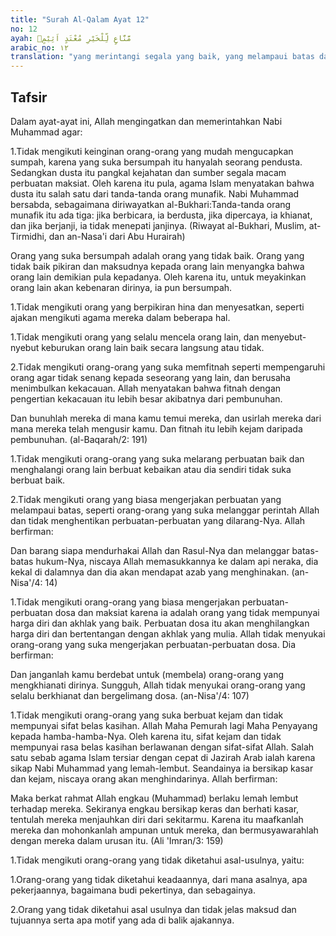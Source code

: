 ```yaml
---
title: "Surah Al-Qalam Ayat 12"
no: 12
ayah: مَّنَّاعٍ لِّلْخَيْرِ مُعْتَدٍ اَثِيْمٍۙ
arabic_no: ١٢
translation: "yang merintangi segala yang baik, yang melampaui batas dan banyak dosa, "
---
```


## Tafsir

Dalam ayat-ayat ini, Allah mengingatkan dan memerintahkan Nabi Muhammad agar:

1.Tidak mengikuti keinginan orang-orang yang mudah mengucapkan sumpah, karena yang suka bersumpah itu hanyalah seorang pendusta. Sedangkan dusta itu pangkal kejahatan dan sumber segala macam perbuatan maksiat. Oleh karena itu pula, agama Islam menyatakan bahwa dusta itu salah satu dari tanda-tanda orang munafik. Nabi Muhammad bersabda, sebagaimana diriwayatkan al-Bukhari:Tanda-tanda orang munafik itu ada tiga: jika berbicara, ia berdusta, jika dipercaya, ia khianat, dan jika berjanji, ia tidak menepati janjinya. (Riwayat al-Bukhari, Muslim, at-Tirmidhi, dan an-Nasa'i dari Abu Hurairah)

Orang yang suka bersumpah adalah orang yang tidak baik. Orang yang tidak baik pikiran dan maksudnya kepada orang lain menyangka bahwa orang lain demikian pula kepadanya. Oleh karena itu, untuk meyakinkan orang lain akan kebenaran dirinya, ia pun bersumpah.

1.Tidak mengikuti orang yang berpikiran hina dan menyesatkan, seperti ajakan mengikuti agama mereka dalam beberapa hal.

1.Tidak mengikuti orang yang selalu mencela orang lain, dan menyebut-nyebut keburukan orang lain baik secara langsung atau tidak.

2.Tidak mengikuti orang-orang yang suka memfitnah seperti mempengaruhi orang agar tidak senang kepada seseorang yang lain, dan berusaha menimbulkan kekacauan. Allah menyatakan bahwa fitnah dengan pengertian kekacauan itu lebih besar akibatnya dari pembunuhan.

Dan bunuhlah mereka di mana kamu temui mereka, dan usirlah mereka dari mana mereka telah mengusir kamu. Dan fitnah itu lebih kejam daripada pembunuhan. (al-Baqarah/2: 191)

1.Tidak mengikuti orang-orang yang suka melarang perbuatan baik dan menghalangi orang lain berbuat kebaikan atau dia sendiri tidak suka berbuat baik.

2.Tidak mengikuti orang yang biasa mengerjakan perbuatan yang melampaui batas, seperti orang-orang yang suka melanggar perintah Allah dan tidak menghentikan perbuatan-perbuatan yang dilarang-Nya. Allah berfirman:

Dan barang siapa mendurhakai Allah dan Rasul-Nya dan melanggar batas-batas hukum-Nya, niscaya Allah memasukkannya ke dalam api neraka, dia kekal di dalamnya dan dia akan mendapat azab yang menghinakan. (an-Nisa'/4: 14)

1.Tidak mengikuti orang-orang yang biasa mengerjakan perbuatan-perbuatan dosa dan maksiat karena ia adalah orang yang tidak mempunyai harga diri dan akhlak yang baik. Perbuatan dosa itu akan menghilangkan harga diri dan bertentangan dengan akhlak yang mulia. Allah tidak menyukai orang-orang yang suka mengerjakan perbuatan-perbuatan dosa. Dia berfirman:

Dan janganlah kamu berdebat untuk (membela) orang-orang yang mengkhianati dirinya. Sungguh, Allah tidak menyukai orang-orang yang selalu berkhianat dan bergelimang dosa. (an-Nisa'/4: 107)

1.Tidak mengikuti orang-orang yang suka berbuat kejam dan tidak mempunyai sifat belas kasihan. Allah Maha Pemurah lagi Maha Penyayang kepada hamba-hamba-Nya. Oleh karena itu, sifat kejam dan tidak mempunyai rasa belas kasihan berlawanan dengan sifat-sifat Allah. Salah satu sebab agama Islam tersiar dengan cepat di Jazirah Arab ialah karena sikap Nabi Muhammad yang lemah-lembut. Seandainya ia bersikap kasar dan kejam, niscaya orang akan menghindarinya. Allah berfirman:

Maka berkat rahmat Allah engkau (Muhammad) berlaku lemah lembut terhadap mereka. Sekiranya engkau bersikap keras dan berhati kasar, tentulah mereka menjauhkan diri dari sekitarmu. Karena itu maafkanlah mereka dan mohonkanlah ampunan untuk mereka, dan bermusyawarahlah dengan mereka dalam urusan itu. (Ali 'Imran/3: 159)

1.Tidak mengikuti orang-orang yang tidak diketahui asal-usulnya, yaitu:

1.Orang-orang yang tidak diketahui keadaannya, dari mana asalnya, apa pekerjaannya, bagaimana budi pekertinya, dan sebagainya.

2.Orang yang tidak diketahui asal usulnya dan tidak jelas maksud dan tujuannya serta apa motif yang ada di balik ajakannya.